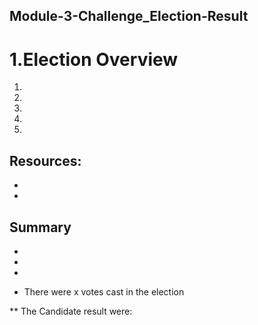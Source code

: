 ## Module-3-Challenge_Election-Result
# 1.Election Overview


1.
2.
3.
4.
5.

## Resources:
*
*
## Summary
*
*
*

- There were x votes cast in the election


 ** The Candidate result were:

